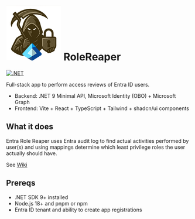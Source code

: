 # ![logo](/web/public/entrarolereaper_logo.png) RoleReaper

[![.NET](https://github.com/FrodeHus/EntraRoleReaper/actions/workflows/dotnet.yml/badge.svg)](https://github.com/FrodeHus/EntraRoleReaper/actions/workflows/dotnet.yml)

Full-stack app to perform access reviews of Entra ID users.

- Backend: .NET 9 Minimal API, Microsoft Identity (OBO) + Microsoft Graph
- Frontend: Vite + React + TypeScript + Tailwind + shadcn/ui components

## What it does

Entra Role Reaper uses Entra audit log to find actual activities performed by user(s) and using mappings determine which least privilege roles the user actually should have.

See [Wiki](https://github.com/FrodeHus/EntraRoleReaper/wiki)

## Prereqs

- .NET SDK 9+ installed
- Node.js 18+ and pnpm or npm
- Entra ID tenant and ability to create app registrations

